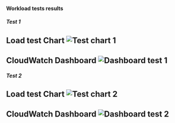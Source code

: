 #### Workload tests results
##### Test 1
**Load test Chart**
![Test chart 1](docs/test1.png)
---

**CloudWatch Dashboard**
![Dashboard test 1](docs/Dashboard1.png)
---

##### Test 2
**Load test Chart**
![Test chart 2](docs/test2.png)
---

**CloudWatch Dashboard**
![Dashboard test 2](docs/Dashboard2.png)
---
